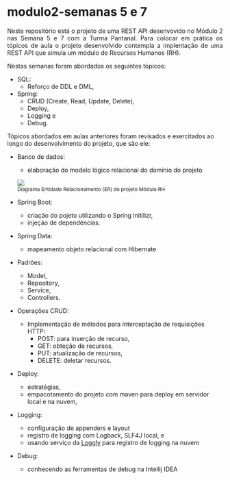 # modulo2-semanas 5 e 7

<p align="justify"> 
Neste repositório está o projeto de uma REST API desenvovido no Módulo 2 nas Semana 5 e 7 com a Turma Pantanal.
Para colocar em prática os tópicos de aula o projeto desenvolvido contempla a implentação de uma REST API que simula 
um módulo de Recursos Humanos (RH). 

Nestas semanas foram abordados os seguintes tópicos:

- SQL: 
   - Reforço de DDL e DML,
- Spring: 
   - CRUD (Create, Read, Update, Delete), 
   - Deploy, 
   - Logging e 
   - Debug. 

Tópicos abordados em aulas anteriores foram revisados e exercitados ao longo do desenvolvimento do projeto, que são ele:

- Banco de dados:
    - elaboração do modelo lógico relacional do domínio do projeto

   <img src="https://github.com/FuturoDEV-Pantanal/modulo2-semana5/blob/main/src/main/resources/doc/modelo_entidade_relacionamento.png" > <br> <sub> Diagrama Entidade Relacionamento (ER) do projeto Módulo RH </sub>

- Spring Boot:
    - criação do pojeto utilizando o Spring Initilizr,
    - injeção de dependências.

- Spring Data:
    - mapeamento objeto relacional com Hibernate

- Padrões:
    - Model,
    - Repository,
    - Service,
    - Controllers.
    

- Operações CRUD:
    - Implementação de métodos para interceptação de requisições HTTP:
        - POST: para inserção de recurso,
        - GET: obteção de recursos,
        - PUT: atualização de recursos,
        - DELETE: deletar recursos.

- Deploy:
    - estratégias,
    - empacotamento do projeto com maven para deploy em servidor local e na nuvem,

- Logging:
    - configuração de appenders e layout
    - registro de logging com Logback, SLF4J local, e
    - usando serviço da [Loggly](https://www.loggly.com/) para registro de logging na nuvem
- Debug:
    - conhecendo as ferramentas de debug na Intellij IDEA
</p>
